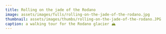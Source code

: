 ```yaml
---
title: Rolling on the jade of the Rodano
image: assets/images/fulls/rolling-on-the-jade-of-the-rodano.jpg
thumbnail: assets/images/thumbs/rolling-on-the-jade-of-the-rodano.JPG
caption: a walking tour for the Rodano glacier 🏔
---
```

